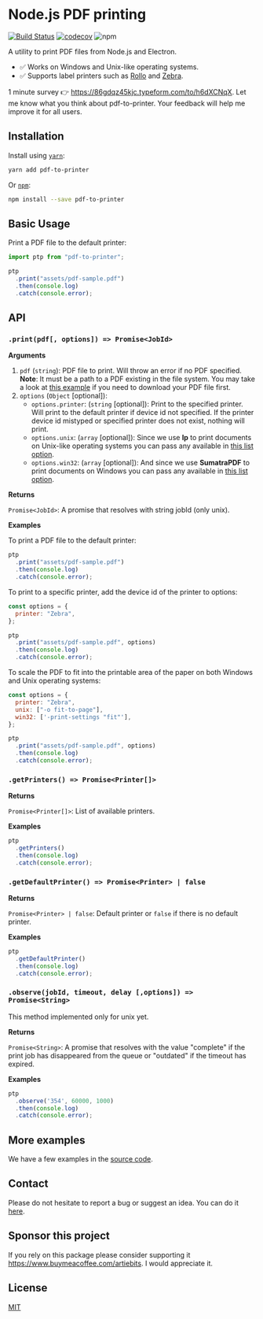 # Node.js PDF printing

[![Build Status](https://api.cirrus-ci.com/github/artiebits/pdf-to-printer.svg)](https://cirrus-ci.com/github/artiebits/pdf-to-printer)
[![codecov](https://codecov.io/gh/artiebits/pdf-to-printer/branch/master/graph/badge.svg)](https://codecov.io/gh/artiebits/pdf-to-printer)
![npm](https://img.shields.io/npm/dw/pdf-to-printer)

A utility to print PDF files from Node.js and Electron.

- ✅ Works on Windows and Unix-like operating systems.
- ✅ Supports label printers such as [Rollo](https://www.rolloprinter.com/) and [Zebra](https://www.zebra.com/us/en/products/printers.html).

1 minute survey 👉 https://86gdqz45kjc.typeform.com/to/h6dXCNqX. Let me know what you think about pdf-to-printer. Your feedback will help me improve it for all users. 

## Installation

Install using [`yarn`](https://yarnpkg.com/):

```bash
yarn add pdf-to-printer
```

Or [`npm`](https://www.npmjs.com/):

```bash
npm install --save pdf-to-printer
```

## Basic Usage

Print a PDF file to the default printer:

```javascript
import ptp from "pdf-to-printer";

ptp
  .print("assets/pdf-sample.pdf")
  .then(console.log)
  .catch(console.error);
```

## API

### `.print(pdf[, options]) => Promise<JobId>`

**Arguments**

1. `pdf` (`string`): PDF file to print. Will throw an error if no PDF specified. **Note**: It must be a path to a PDF existing in the file system.
   You may take a look at [this example](/examples/express-server) if you need to download your PDF file first.
2. `options` (`Object` [optional]):
   - `options.printer`: (`string` [optional]): Print to the specified printer. Will print to the default printer if device id not specified. If the printer device id mistyped or specified printer does not exist, nothing will print.
   - `options.unix`: (`array` [optional]): Since we use **lp** to print documents on Unix-like operating systems you can pass any available in [this list option](https://www.computerhope.com/unix/ulp.htm).
   - `options.win32`: (`array` [optional]): And since we use **SumatraPDF** to print documents on Windows you can pass any available in [this list option](https://www.sumatrapdfreader.org/docs/Command-line-arguments.html).

**Returns**

`Promise<JobId>`: A promise that resolves with string jobId (only unix).

**Examples**

To print a PDF file to the default printer:

```javascript
ptp
  .print("assets/pdf-sample.pdf")
  .then(console.log)
  .catch(console.error);
```

To print to a specific printer, add the device id of the printer to options:

```javascript
const options = {
  printer: "Zebra",
};

ptp
  .print("assets/pdf-sample.pdf", options)
  .then(console.log)
  .catch(console.error);
```

To scale the PDF to fit into the printable area of the paper on both Windows and Unix operating systems:

```javascript
const options = {
  printer: "Zebra",
  unix: ["-o fit-to-page"],
  win32: ['-print-settings "fit"'],
};

ptp
  .print("assets/pdf-sample.pdf", options)
  .then(console.log)
  .catch(console.error);
```

### `.getPrinters() => Promise<Printer[]>`

**Returns**

`Promise<Printer[]>`: List of available printers.

**Examples**

```javascript
ptp
  .getPrinters()
  .then(console.log)
  .catch(console.error);
```

### `.getDefaultPrinter() => Promise<Printer> | false`

**Returns**

`Promise<Printer> | false`: Default printer or `false` if there is no default printer.

**Examples**

```javascript
ptp
  .getDefaultPrinter()
  .then(console.log)
  .catch(console.error);
```

### `.observe(jobId, timeout, delay [,options]) => Promise<String>`

This method implemented only for unix yet.

**Returns**

`Promise<String>`: A promise that resolves with the value "complete" if the print job has disappeared from the queue 
or "outdated" if the timeout has expired.

**Examples**

```javascript
ptp
  .observe('354', 60000, 1000)
  .then(console.log)
  .catch(console.error);
```

## More examples

We have a few examples in the [source code](/examples).

## Contact

Please do not hesitate to report a bug or suggest an idea. You can do it [here](https://github.com/artiebits/pdf-to-printer/issues/new/choose).

## Sponsor this project

If you rely on this package please consider supporting it https://www.buymeacoffee.com/artiebits. I would appreciate it.

## License

[MIT](LICENSE)
